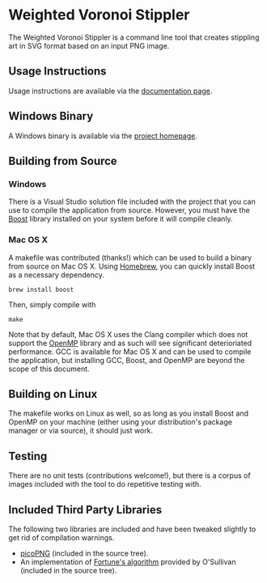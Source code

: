 # Weighted Voronoi Stippler

The Weighted Voronoi Stippler is a command line tool that creates
stippling art in SVG format based on an input PNG image.

## Usage Instructions

Usage instructions are available via the 
[documentation page](http://www.saliences.com/projects/npr/stippling/options.html).

## Windows Binary

A Windows binary is available via the 
[project homepage](http://www.saliences.com/projects/npr/stippling/index.html).

## Building from Source

### Windows

There is a Visual Studio solution file included with the project that you can
use to compile the application from source. However, you must have the [Boost](http://www.boost.org) library installed on your system before it will compile cleanly.

### Mac OS X

A makefile was contributed (thanks!) which can be used to build a binary
from source on Mac OS X. Using [Homebrew](http://brew.sh/), you can quickly 
install Boost as a necessary dependency.

    brew install boost

Then, simply compile with 

    make

Note that by default, Mac OS X uses the Clang compiler which does not support
the [OpenMP](http://openmp.org) library and as such will see significant
deterioriated performance. GCC is available for Mac OS X and can be used
to compile the application, but installing GCC, Boost, and OpenMP are beyond
the scope of this document.

## Building on Linux

The makefile works on Linux as well, so as long as you install Boost and OpenMP
on your machine (either using your distribution's package manager or via source),
it should just work.

## Testing

There are no unit tests (contributions welcome!), but there is a corpus of images included with the tool to do repetitive testing with.

## Included Third Party Libraries

The following two libraries are included and have been tweaked slightly to get rid
of compilation warnings.

* [picoPNG](http://members.gamedev.net/lode/projects/LodePNG/) (included in the source tree).
* An implementation of [Fortune's algorithm](http://www.skynet.ie/~sos/mapviewer/voronoi.php) 
provided by O'Sullivan (included in the source tree).

